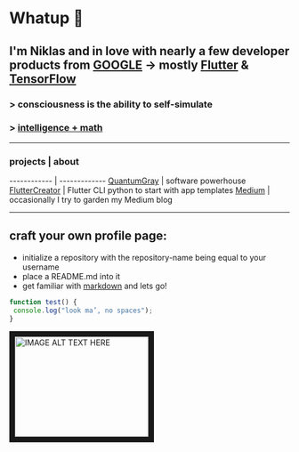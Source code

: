# Whatup 👋
## I'm Niklas and in love with nearly a few developer products from [GOOGLE](https://developers.google.com/) -> mostly [Flutter](https://flutter.dev/) & [TensorFlow](https://www.tensorflow.org/)

### > consciousness is the ability to self-simulate

### > [intelligence + math](https://s3.us-west-2.amazonaws.com/secure.notion-static.com/917b7ea3-7fc1-46fe-bbe2-e13fdc394bbe/screenshot-storage.googleapis.com-2020.07.14-22_30_12.png?X-Amz-Algorithm=AWS4-HMAC-SHA256&X-Amz-Credential=AKIAT73L2G45O3KS52Y5%2F20200826%2Fus-west-2%2Fs3%2Faws4_request&X-Amz-Date=20200826T175049Z&X-Amz-Expires=86400&X-Amz-Signature=dee77ac57fb3521486c727e4a8be0e9d5dd6d4afae67b0295b5fdf9773474d5c&X-Amz-SignedHeaders=host&response-content-disposition=filename%20%3D%22screenshot-storage.googleapis.com-2020.07.14-22_30_12.png%22)

***

### projects | about
------------ | -------------
[QuantumGray](https://github.com/QuantumGray) | software powerhouse
[FlutterCreator](https://github.com/QuantumGray/flutter_creator) | Flutter CLI python to start with app templates
[Medium](https://medium.com/@nik.v.hax) | occasionally I try to garden my Medium blog

***

## craft your own profile page:
* initialize a repository with the repository-name being equal to your username
* place a README.md into it
* get familiar with [markdown](https://guides.github.com/pdfs/markdown-cheatsheet-online.pdf) and lets go!

```javascript
function test() {
 console.log("look ma’, no spaces");
}
```
<a href="http://www.youtube.com/watch?feature=player_embedded&v=YOUTUBE_VIDEO_ID_HERE
" target="_blank"><img src="http://img.youtube.com/vi/YOUTUBE_VIDEO_ID_HERE/0.jpg" 
alt="IMAGE ALT TEXT HERE" width="240" height="180" border="10" /></a>
